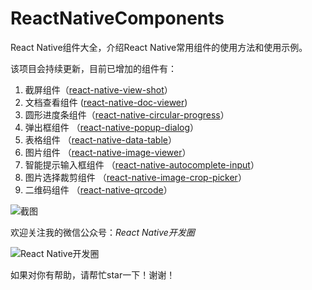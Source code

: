 # ReactNativeComponents
React Native组件大全，介绍React Native常用组件的使用方法和使用示例。

该项目会持续更新，目前已增加的组件有：

1. 截屏组件（[react-native-view-shot](http://mp.weixin.qq.com/s/rGJORsP2JmW8kNAgYU_wow)）
2. 文档查看组件 ([react-native-doc-viewer](http://mp.weixin.qq.com/s/K2AGelC_jOHeCkIDQa0gqw))
3. 圆形进度条组件（[react-native-circular-progress](https://mp.weixin.qq.com/s/LnAfHqC6ATszTLoDCZCs-w)）
4. 弹出框组件 （[react-native-popup-dialog](http://mp.weixin.qq.com/s/D2GvwPRkKyxGGlSEVALyTw)）
5. 表格组件 （[react-native-data-table](http://mp.weixin.qq.com/s/GMthr6ZhhvSRnmLaszlwAA)）
6. 图片组件 （[react-native-image-viewer](http://mp.weixin.qq.com/s/7bammoST1sxAVoKEDFZ6FA)）
7. 智能提示输入框组件 （[react-native-autocomplete-input](https://mp.weixin.qq.com/s/8f7_PywfsEvBckWT9Z-fng)）
8. 图片选择裁剪组件 （[react-native-image-crop-picker](http://mp.weixin.qq.com/s/z0E-XKRcsc6IjqZt6jrdgg)）
9. 二维码组件 （[react-native-qrcode](http://weixin.qq.com/r/1HWFnTrEGGdnrX7_9yDG)）

![截图](https://raw.githubusercontent.com/forrest23/ReactNativeComponents/master/image/screenshot.png)

欢迎关注我的微信公众号：*React Native开发圈*

![React Native开发圈](http://pic.yupoo.com/forrest071/GXPy4uDg/small.jpg)

如果对你有帮助，请帮忙star一下！谢谢！